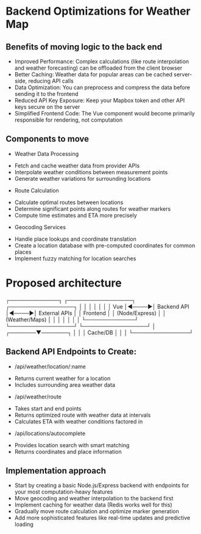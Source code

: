 # Backend Optimizations for Weather Map

## Benefits of moving logic to the back end
-  Improved Performance: Complex calculations (like route interpolation and weather forecasting) can be offloaded from the client browser
-  Better Caching: Weather data for popular areas can be cached server-side, reducing API calls
-  Data Optimization: You can preprocess and compress the data before sending it to the frontend
-  Reduced API Key Exposure: Keep your Mapbox token and other API keys secure on the server
-  Simplified Frontend Code: The Vue component would become primarily responsible for rendering, not computation  

## Components to move
- Weather Data Processing
* Fetch and cache weather data from provider APIs
* Interpolate weather conditions between measurement points
* Generate weather variations for surrounding locations
- Route Calculation
* Calculate optimal routes between locations
* Determine significant points along routes for weather markers
* Compute time estimates and ETA more precisely
- Geocoding Services
* Handle place lookups and coordinate translation
* Create a location database with pre-computed coordinates for common places
* Implement fuzzy matching for location searches

# Proposed architecture
┌─────────────┐      ┌─────────────────┐      ┌─────────────────┐
│             │      │                 │      │                 │
│  Vue        │◄────►│  Backend API    │◄────►│  External APIs  │
│  Frontend   │      │  (Node/Express) │      │  (Weather/Maps) │
│             │      │                 │      │                 │
└─────────────┘      └─────────────────┘      └─────────────────┘
                              │
                      ┌───────▼───────┐
                      │               │
                      │  Cache/DB     │
                      │               │
                      └───────────────┘

## Backend API Endpoints to Create:

* /api/weather/location/:name
- Returns current weather for a location
- Includes surrounding area weather data

* /api/weather/route
- Takes start and end points
- Returns optimized route with weather data at intervals
- Calculates ETA with weather conditions factored in

* /api/locations/autocomplete
- Provides location search with smart matching
- Returns coordinates and place information

## Implementation approach
* Start by creating a basic Node.js/Express backend with endpoints for your most computation-heavy features
* Move geocoding and weather interpolation to the backend first
* Implement caching for weather data (Redis works well for this)
* Gradually move route calculation and optimize marker generation
* Add more sophisticated features like real-time updates and predictive loading